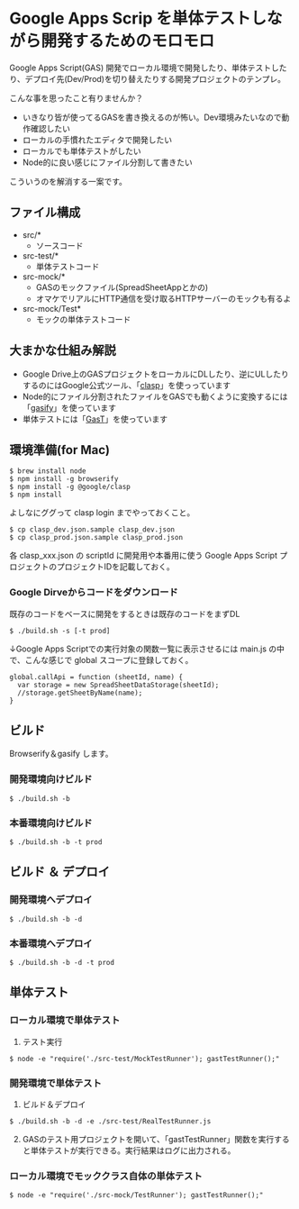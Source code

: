 # Google Apps Scrip を単体テストしながら開発するためのモロモロ
Google Apps Script(GAS) 開発でローカル環境で開発したり、単体テストしたり、デプロイ先(Dev/Prod)を切り替えたりする開発プロジェクトのテンプレ。  


こんな事を思ったこと有りませんか？  
* いきなり皆が使ってるGASを書き換えるのが怖い。Dev環境みたいなので動作確認したい
* ローカルの手慣れたエディタで開発したい
* ローカルでも単体テストがしたい
* Node的に良い感じにファイル分割して書きたい


こういうのを解消する一案です。

## ファイル構成
* src/*
  * ソースコード
* src-test/*
  * 単体テストコード
* src-mock/*
  * GASのモックファイル(SpreadSheetAppとかの)
  * オマケでリアルにHTTP通信を受け取るHTTPサーバーのモックも有るよ
* src-mock/Test*
  * モックの単体テストコード

## 大まかな仕組み解説
* Google Drive上のGASプロジェクトをローカルにDLしたり、逆にULしたりするのにはGoogle公式ツール、「[clasp](https://github.com/google/clasp)」を使っっています
* Node的にファイル分割されたファイルをGASでも動くように変換するには「[gasify](https://github.com/fossamagna/gasify)」を使っています
* 単体テストには「[GasT](https://github.com/huan/gast)」を使っています

## 環境準備(for Mac)
```
$ brew install node
$ npm install -g browserify
$ npm install -g @google/clasp
$ npm install
```

よしなにググって clasp login までやっておくこと。

```
$ cp clasp_dev.json.sample clasp_dev.json
$ cp clasp_prod.json.sample clasp_prod.json
```
各 clasp_xxx.json の scriptId に開発用や本番用に使う Google Apps Script プロジェクトのプロジェクトIDを記載しておく。

### Google Dirveからコードをダウンロード
既存のコードをベースに開発をするときは既存のコードをまずDL
```
$ ./build.sh -s [-t prod]
```
↓Google Apps Scriptでの実行対象の関数一覧に表示させるには main.js の中で、こんな感じで global スコープに登録しておく。
```
global.callApi = function (sheetId, name) {
  var storage = new SpreadSheetDataStorage(sheetId);
  //storage.getSheetByName(name);
}
```
## ビルド
Browserify＆gasify します。

### 開発環境向けビルド
```
$ ./build.sh -b
```
### 本番環境向けビルド
```
$ ./build.sh -b -t prod
```

## ビルド ＆ デプロイ
### 開発環境へデプロイ
```
$ ./build.sh -b -d
```

### 本番環境へデプロイ
```
$ ./build.sh -b -d -t prod
```

## 単体テスト
### ローカル環境で単体テスト
1. テスト実行
```
$ node -e "require('./src-test/MockTestRunner'); gastTestRunner();"
```

### 開発環境で単体テスト
1. ビルド＆デプロイ
```
$ ./build.sh -b -d -e ./src-test/RealTestRunner.js
```

2. GASのテスト用プロジェクトを開いて、「gastTestRunner」関数を実行すると単体テストが実行できる。実行結果はログに出力される。

### ローカル環境でモッククラス自体の単体テスト
```
$ node -e "require('./src-mock/TestRunner'); gastTestRunner();"
```
